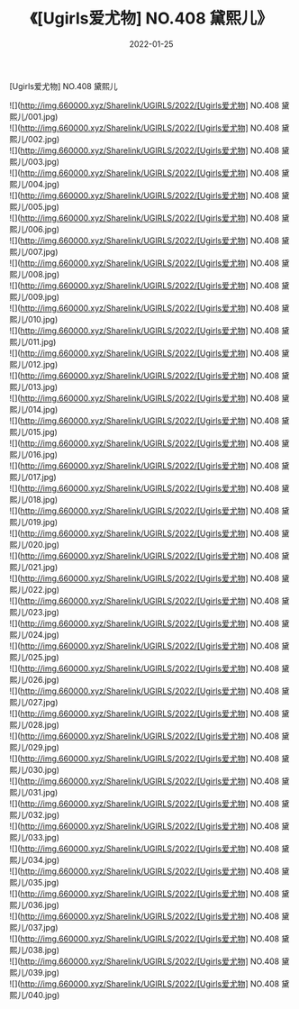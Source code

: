 ﻿---
layout: post
title:  《[Ugirls爱尤物] NO.408 黛熙儿》
date:   2022-01-25
img: http://img.660000.xyz/Sharelink/UGIRLS/2022/[Ugirls爱尤物] NO.408 黛熙儿/000.jpg
categories: [美女, 清纯, 唯美]
---

[Ugirls爱尤物] NO.408 黛熙儿

 ![](http://img.660000.xyz/Sharelink/UGIRLS/2022/[Ugirls爱尤物] NO.408 黛熙儿/001.jpg) <br>![](http://img.660000.xyz/Sharelink/UGIRLS/2022/[Ugirls爱尤物] NO.408 黛熙儿/002.jpg) <br>![](http://img.660000.xyz/Sharelink/UGIRLS/2022/[Ugirls爱尤物] NO.408 黛熙儿/003.jpg) <br>![](http://img.660000.xyz/Sharelink/UGIRLS/2022/[Ugirls爱尤物] NO.408 黛熙儿/004.jpg) <br>![](http://img.660000.xyz/Sharelink/UGIRLS/2022/[Ugirls爱尤物] NO.408 黛熙儿/005.jpg) <br>![](http://img.660000.xyz/Sharelink/UGIRLS/2022/[Ugirls爱尤物] NO.408 黛熙儿/006.jpg) <br>![](http://img.660000.xyz/Sharelink/UGIRLS/2022/[Ugirls爱尤物] NO.408 黛熙儿/007.jpg) <br>![](http://img.660000.xyz/Sharelink/UGIRLS/2022/[Ugirls爱尤物] NO.408 黛熙儿/008.jpg) <br>![](http://img.660000.xyz/Sharelink/UGIRLS/2022/[Ugirls爱尤物] NO.408 黛熙儿/009.jpg) <br>![](http://img.660000.xyz/Sharelink/UGIRLS/2022/[Ugirls爱尤物] NO.408 黛熙儿/010.jpg) <br>![](http://img.660000.xyz/Sharelink/UGIRLS/2022/[Ugirls爱尤物] NO.408 黛熙儿/011.jpg) <br>![](http://img.660000.xyz/Sharelink/UGIRLS/2022/[Ugirls爱尤物] NO.408 黛熙儿/012.jpg) <br>![](http://img.660000.xyz/Sharelink/UGIRLS/2022/[Ugirls爱尤物] NO.408 黛熙儿/013.jpg) <br>![](http://img.660000.xyz/Sharelink/UGIRLS/2022/[Ugirls爱尤物] NO.408 黛熙儿/014.jpg) <br>![](http://img.660000.xyz/Sharelink/UGIRLS/2022/[Ugirls爱尤物] NO.408 黛熙儿/015.jpg) <br>![](http://img.660000.xyz/Sharelink/UGIRLS/2022/[Ugirls爱尤物] NO.408 黛熙儿/016.jpg) <br>![](http://img.660000.xyz/Sharelink/UGIRLS/2022/[Ugirls爱尤物] NO.408 黛熙儿/017.jpg) <br>![](http://img.660000.xyz/Sharelink/UGIRLS/2022/[Ugirls爱尤物] NO.408 黛熙儿/018.jpg) <br>![](http://img.660000.xyz/Sharelink/UGIRLS/2022/[Ugirls爱尤物] NO.408 黛熙儿/019.jpg) <br>![](http://img.660000.xyz/Sharelink/UGIRLS/2022/[Ugirls爱尤物] NO.408 黛熙儿/020.jpg) <br>![](http://img.660000.xyz/Sharelink/UGIRLS/2022/[Ugirls爱尤物] NO.408 黛熙儿/021.jpg) <br>![](http://img.660000.xyz/Sharelink/UGIRLS/2022/[Ugirls爱尤物] NO.408 黛熙儿/022.jpg) <br>![](http://img.660000.xyz/Sharelink/UGIRLS/2022/[Ugirls爱尤物] NO.408 黛熙儿/023.jpg) <br>![](http://img.660000.xyz/Sharelink/UGIRLS/2022/[Ugirls爱尤物] NO.408 黛熙儿/024.jpg) <br>![](http://img.660000.xyz/Sharelink/UGIRLS/2022/[Ugirls爱尤物] NO.408 黛熙儿/025.jpg) <br>![](http://img.660000.xyz/Sharelink/UGIRLS/2022/[Ugirls爱尤物] NO.408 黛熙儿/026.jpg) <br>![](http://img.660000.xyz/Sharelink/UGIRLS/2022/[Ugirls爱尤物] NO.408 黛熙儿/027.jpg) <br>![](http://img.660000.xyz/Sharelink/UGIRLS/2022/[Ugirls爱尤物] NO.408 黛熙儿/028.jpg) <br>![](http://img.660000.xyz/Sharelink/UGIRLS/2022/[Ugirls爱尤物] NO.408 黛熙儿/029.jpg) <br>![](http://img.660000.xyz/Sharelink/UGIRLS/2022/[Ugirls爱尤物] NO.408 黛熙儿/030.jpg) <br>![](http://img.660000.xyz/Sharelink/UGIRLS/2022/[Ugirls爱尤物] NO.408 黛熙儿/031.jpg) <br>![](http://img.660000.xyz/Sharelink/UGIRLS/2022/[Ugirls爱尤物] NO.408 黛熙儿/032.jpg) <br>![](http://img.660000.xyz/Sharelink/UGIRLS/2022/[Ugirls爱尤物] NO.408 黛熙儿/033.jpg) <br>![](http://img.660000.xyz/Sharelink/UGIRLS/2022/[Ugirls爱尤物] NO.408 黛熙儿/034.jpg) <br>![](http://img.660000.xyz/Sharelink/UGIRLS/2022/[Ugirls爱尤物] NO.408 黛熙儿/035.jpg) <br>![](http://img.660000.xyz/Sharelink/UGIRLS/2022/[Ugirls爱尤物] NO.408 黛熙儿/036.jpg) <br>![](http://img.660000.xyz/Sharelink/UGIRLS/2022/[Ugirls爱尤物] NO.408 黛熙儿/037.jpg) <br>![](http://img.660000.xyz/Sharelink/UGIRLS/2022/[Ugirls爱尤物] NO.408 黛熙儿/038.jpg) <br>![](http://img.660000.xyz/Sharelink/UGIRLS/2022/[Ugirls爱尤物] NO.408 黛熙儿/039.jpg) <br>![](http://img.660000.xyz/Sharelink/UGIRLS/2022/[Ugirls爱尤物] NO.408 黛熙儿/040.jpg) <br>